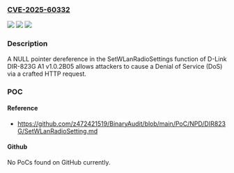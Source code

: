 ### [CVE-2025-60332](https://cve.mitre.org/cgi-bin/cvename.cgi?name=CVE-2025-60332)
![](https://img.shields.io/static/v1?label=Product&message=n%2Fa&color=blue)
![](https://img.shields.io/static/v1?label=Version&message=n%2Fa%20&color=brightgreen)
![](https://img.shields.io/static/v1?label=Vulnerability&message=n%2Fa&color=brightgreen)

### Description

A NULL pointer dereference in the SetWLanRadioSettings function of D-Link DIR-823G A1 v1.0.2B05 allows attackers to cause a Denial of Service (DoS) via a crafted HTTP request.

### POC

#### Reference
- https://github.com/z472421519/BinaryAudit/blob/main/PoC/NPD/DIR823G/SetWLanRadioSetting.md

#### Github
No PoCs found on GitHub currently.


